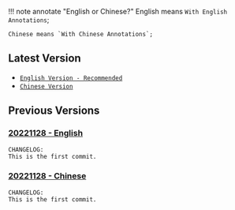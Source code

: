 !!! note annotate "English or Chinese?"
    English means `With English Annotations`; 

    Chinese means `With Chinese Annotations`;

## Latest Version
- [`English Version - Recommended`](/assets/templates/20221128_genomics-metadata-template_english.xlsx) 
- [`Chinese Version`](/assets/templates/20221128_genomics-metadata-template_chinese.xlsx)

## Previous Versions

### [20221128 - English](/assets/templates/20221128_genomics-metadata-template_english.xlsx)

    CHANGELOG: 
    This is the first commit.

### [20221128 - Chinese](/assets/templates/20221128_genomics-metadata-template_chinese.xlsx)

    CHANGELOG: 
    This is the first commit.